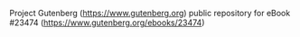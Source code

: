 Project Gutenberg (https://www.gutenberg.org) public repository for eBook #23474 (https://www.gutenberg.org/ebooks/23474)
